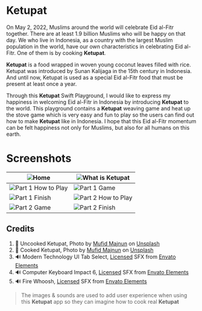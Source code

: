 # Ketupat

On May 2, 2022, Muslims around the world will celebrate Eid al-Fitr together. There are at least 1.9 billion Muslims who will be happy on that day. We who live in Indonesia, as a country with the largest Muslim population in the world, have our own characteristics in celebrating Eid al-Fitr. One of them is by cooking **Ketupat**.

**Ketupat** is a food wrapped in woven young coconut leaves filled with rice. Ketupat was introduced by Sunan Kalijaga in the 15th century in Indonesia. And until now, Ketupat is used as a special Eid al-Fitr food that must be present at least once a year.

Through this **Ketupat** Swift Playground, I would like to express my happiness in welcoming Eid al-Fitr in Indonesia by introducing **Ketupat** to the world. This playground contains a **Ketupat** weaving game and heat up the stove game which is very easy and fun to play so the users can find out how to make **Ketupat** like in Indonesia. I hope that this Eid al-Fitr momentum can be felt happiness not only for Muslims, but also for all humans on this earth.

# Screenshots
|![Home](https://i.imgur.com/Yg9HPlv.png)  | ![What is Ketupat](https://i.imgur.com/B0s61iM.png) |
|--|--|
| ![Part 1 How to Play](https://i.imgur.com/MU4pOiI.png) | ![Part 1 Game](https://i.imgur.com/RJGu5Sv.png) |
| ![Part 1 Finish](https://i.imgur.com/l9NKShO.png) | ![Part 2 How to Play](https://i.imgur.com/UfS6mW4.png) |
| ![Part 2 Game](https://i.imgur.com/L1JVx1c.png) | ![Part 2 Finish](https://i.imgur.com/FyzuaLE.png) |




## Credits

 1. 📸 Uncooked Ketupat, Photo by [Mufid Majnun](https://unsplash.com/@mufidpwt?utm_source=unsplash&utm_medium=referral&utm_content=creditCopyText) on [Unsplash](https://unsplash.com/s/photos/ketupat?utm_source=unsplash&utm_medium=referral&utm_content=creditCopyText)
 2. 📸 Cooked Ketupat, Photo by [Mufid Majnun](https://unsplash.com/@mufidpwt?utm_source=unsplash&utm_medium=referral&utm_content=creditCopyText) on [Unsplash](https://unsplash.com/s/photos/ketupat?utm_source=unsplash&utm_medium=referral&utm_content=creditCopyText)
 3. 🔊  Modern Technology UI Tab Select, [Licensed](https://www.icloud.com/iclouddrive/0feo7XlylPMbj62M2qb0s8pjg#license_certificate_D6U8WH4KM5) SFX from [Envato Elements](https://elements.envato.com/)
 4. 🔊  Computer Keyboard Impact 6, [Licensed](https://www.icloud.com/iclouddrive/02fsKhQZJMloQEP5ilzvTkJLw#license_certificate_QL2JAS3PKB) SFX from [Envato Elements](https://elements.envato.com/)
 5.  🔊  Fire Whoosh, [Licensed](https://www.icloud.com/iclouddrive/070i-VukbnkF0C9o6GdGbUGYw#license_certificate_37RXPNA6EC) SFX from [Envato Elements](https://elements.envato.com/)

   

> The images & sounds are used to add user experience when using this **Ketupat** app so they can imagine how to cook real **Ketupat** 
